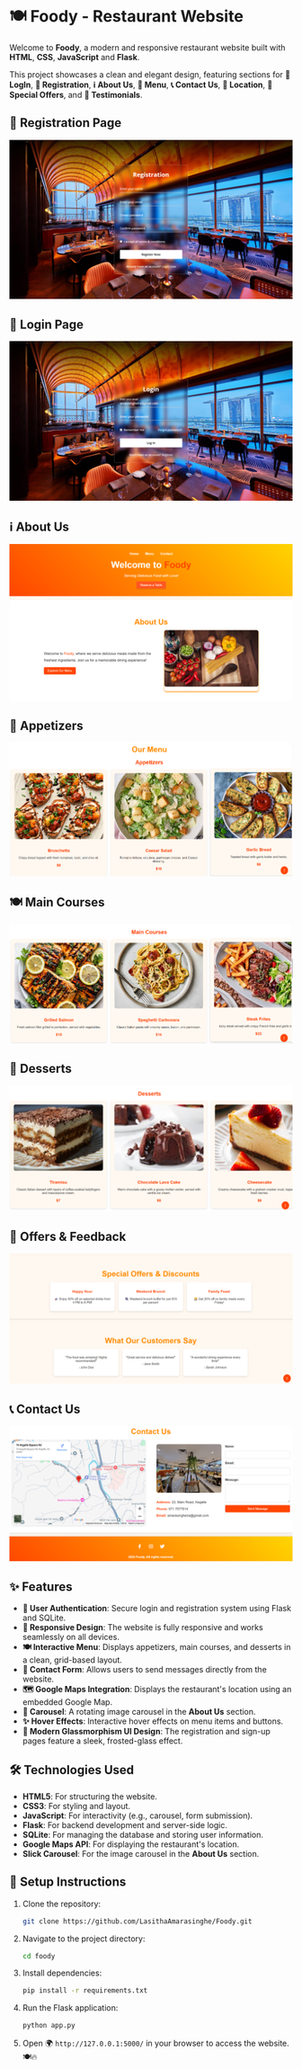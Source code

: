 # 🍽️ Foody - Restaurant Website

Welcome to **Foody**, a modern and responsive restaurant website built with **HTML**, **CSS**, **JavaScript** and **Flask**. 

This project showcases a clean and elegant design, featuring sections for **🔐 LogIn**, **📝 Registration**, **ℹ️ About Us**, **🍔 Menu**, **📞 Contact Us**, **📍 Location**, **🎉 Special Offers**, and **💬 Testimonials**.

## 📌 Registration Page
<img src="pictures/Registration Page.png">

## 🔐 Login Page
<img src="pictures/Login Page.png">

## ℹ️ About Us
<img src="pictures/About Us.png">

## 🥗 Appetizers
<img src="pictures/Appetizers.png">

## 🍽️ Main Courses
<img src="pictures/Main Courses.png">

## 🍰 Desserts
<img src="pictures/Desserts.png">

## 🎁 Offers & Feedback
<img src="pictures/Offers & Feedback.png">

## 📞 Contact Us
<img src="pictures/Contact Us.png">

## ✨ Features

- **🔐 User Authentication**: Secure login and registration system using Flask and SQLite.
- **📱 Responsive Design**: The website is fully responsive and works seamlessly on all devices.
- **🍽️ Interactive Menu**: Displays appetizers, main courses, and desserts in a clean, grid-based layout.
- **📩 Contact Form**: Allows users to send messages directly from the website.
- **🗺️ Google Maps Integration**: Displays the restaurant's location using an embedded Google Map.
- **🎠 Carousel**: A rotating image carousel in the **About Us** section.
- **✨ Hover Effects**: Interactive hover effects on menu items and buttons.
- **💎 Modern Glassmorphism UI Design**: The registration and sign-up pages feature a sleek, frosted-glass effect.

## 🛠️ Technologies Used

- **HTML5**: For structuring the website.
- **CSS3**: For styling and layout.
- **JavaScript**: For interactivity (e.g., carousel, form submission).
- **Flask**: For backend development and server-side logic.
- **SQLite**: For managing the database and storing user information.
- **Google Maps API**: For displaying the restaurant's location.
- **Slick Carousel**: For the image carousel in the **About Us** section.

## 🚀 Setup Instructions

1. Clone the repository:
   ```sh
   git clone https://github.com/LasithaAmarasinghe/Foody.git
   ```
2. Navigate to the project directory:
   ```sh
   cd foody
   ```
3. Install dependencies:
   ```sh
   pip install -r requirements.txt
   ```
4. Run the Flask application:
   ```sh
   python app.py
   ```
5. Open 🌍 `http://127.0.0.1:5000/` in your browser to access the website. 🍽️🔥
